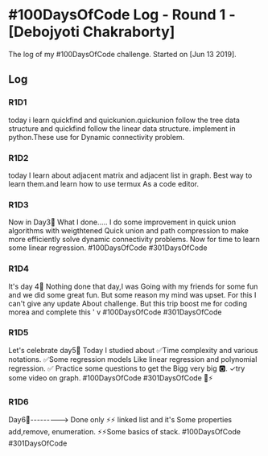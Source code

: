 # #100DaysOfCode Log - Round 1 - [Debojyoti Chakraborty]

The log of my #100DaysOfCode challenge. Started on [Jun 13 2019].

## Log

### R1D1 
today i learn quickfind and quickunion.quickunion follow the tree data structure and quickfind follow the linear data structure.
implement in python.These use for Dynamic connectivity problem.

### R1D2
today I learn about adjacent matrix and adjacent list
in graph. Best way to learn them.and learn how to use termux
As a code editor.

### R1D3
Now in Day3⃣
What I done.....
I do some improvement in quick union algorithms with weigthtened 
Quick union and path compression to make more efficiently solve dynamic connectivity problems.
Now for time to learn some linear regression.
#100DaysOfCode #301DaysOfCode

### R1D4
It's day 4⃣
Nothing done that day,I was
Going with my friends for some fun and we did some great fun.
But some reason my mind was upset.
For this I can't give any update
About challenge.
But this trip boost me for coding morea and complete this
 '
v
#100DaysOfCode #301DaysOfCode

### R1D5
Let's celebrate day5⃣
Today I studied about
✅Time complexity and various notations.
✅Some regression models 
Like linear regression and polynomial regression.
✅ Practice some questions to get the Bigg very big 🅾.
✓try some video on graph.
#100DaysOfCode 
#301DaysOfCode 
📱⚡

### R1D6
Day6⃣--------->
Done only
⚡⚡ linked list and it's
Some properties add,remove, enumeration.
⚡⚡Some basics of stack.
#100DaysOfCode #301DaysOfCode

